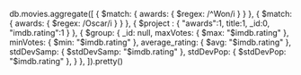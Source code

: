 db.movies.aggregate([ 
  { $match: { awards: { $regex: /^Won/i } } }, 
  { $match: { awards: { $regex: /Oscar/i } } }, 
  { $project : { "awards":1, title:1, _id:0, "imdb.rating":1 } },
  {
    $group:
    {
      _id: null,
      maxVotes: { $max: "$imdb.rating" },
      minVotes: { $min: "$imdb.rating" },
      average_rating: { $avg: "$imdb.rating" },
      stdDevSamp: { $stdDevSamp: "$imdb.rating" },
      stdDevPop: { $stdDevPop: "$imdb.rating" },
    }
  },
]).pretty()
